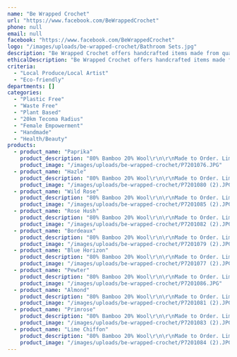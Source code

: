 ```yaml
---
name: "Be Wrapped Crochet"
url: "https://www.facebook.com/BeWrappedCrochet"
phone: null
email: null
facebook: "https://www.facebook.com/BeWrappedCrochet"
logo: "/images/uploads/be-wrapped-crochet/Bathroom Sets.jpg"
description: "Be Wrapped Crochet offers handcrafted items made from quality yarns. Having grown up in a creative household and being introduced to yarn at very early age, my love of fibres has only grown over time. Most yarns I use are from natural fibres whether that be Wool, Bamboo, Cotton or a blend of these gorgeous earth fibres."
ethicalDescription: "Be Wrapped Crochet offers handcrafted items made from quality yarns with much focus on natural fibres ie/ 100% Cotton, 100% Organic Cotton, 100% Wool, 100% Bamboo as well as blends of these fibres. \r\n\r\nThis year I have introduced Be Wrapped Bathroom Sets which consist of a face-washer, soap holder/saver, 6 x makeup removers in a variety of colours all made from a blend of 80% Bamboo and 20% Wool which is perfect to look after your delicate skin. Great for the environment also as they are 100% washable and reusable."
criteria:
  - "Local Produce/Local Artist"
  - "Eco-friendly"
departments: []
categories:
  - "Plastic Free"
  - "Waste Free"
  - "Plant Based"
  - "20km Tecoma Radius"
  - "Female Empowerment"
  - "Handmade"
  - "Health/Beauty"
products:
  - product_name: "Paprika"
    product_description: "80% Bamboo 20% Wool\r\n\r\nMade to Order. Limited Stock."
    product_image: "/images/uploads/be-wrapped-crochet/P7201076.JPG"
  - product_name: "Hazle"
    product_description: "80% Bamboo 20% Wool\r\n\r\nMade to Order. Limited Stock."
    product_image: "/images/uploads/be-wrapped-crochet/P7201080 (2).JPG"
  - product_name: "Wild Rose"
    product_description: "80% Bamboo 20% Wool\r\n\r\nMade to Order. Limited Stock."
    product_image: "/images/uploads/be-wrapped-crochet/P7201085 (2).JPG"
  - product_name: "Rose Hush"
    product_description: "80% Bamboo 20% Wool\r\n\r\nMade to Order. Limited Stock."
    product_image: "/images/uploads/be-wrapped-crochet/P7201082 (2).JPG"
  - product_name: "Bordeaux"
    product_description: "80% Bamboo 20% Wool\r\n\r\nMade to Order. Limited Stock."
    product_image: "/images/uploads/be-wrapped-crochet/P7201079 (2).JPG"
  - product_name: "Blue Horizon"
    product_description: "80% Bamboo 20% Wool\r\n\r\nMade to Order. Limited Stock."
    product_image: "/images/uploads/be-wrapped-crochet/P7201077 (2).JPG"
  - product_name: "Pewter"
    product_description: "80% Bamboo 20% Wool\r\n\r\nMade to Order. Limited Stock."
    product_image: "/images/uploads/be-wrapped-crochet/P7201086.JPG"
  - product_name: "Almond"
    product_description: "80% Bamboo 20% Wool\r\n\r\nMade to Order. Limited Stock."
    product_image: "/images/uploads/be-wrapped-crochet/P7201081 (2).JPG"
  - product_name: "Primrose"
    product_description: "80% Bamboo 20% Wool\r\n\r\nMade to Order. Limited Stock."
    product_image: "/images/uploads/be-wrapped-crochet/P7201083 (2).JPG"
  - product_name: "Lime Chiffon"
    product_description: "80% Bamboo 20% Wool\r\n\r\nMade to Order. Limited Stock."
    product_image: "/images/uploads/be-wrapped-crochet/P7201084 (2).JPG"
---
```

